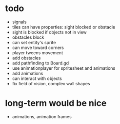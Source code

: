 # todo
* signals
* tiles can have properties: sight blocked or obstacle
* sight is blocked if objects not in view
* obstacles block
* can set entity's sprite
* can move toward corners
* player tweens movement
* add obstacles
* add pathfinding to Board.gd
* use animationplayer for spritesheet and animations
* add animations
* can interact with objects
* fix field of vision, complex wall shapes

# long-term would be nice
* animations, animation frames
